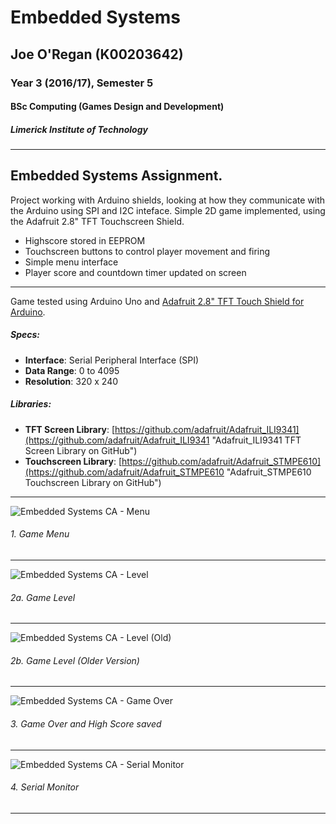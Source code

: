 # Embedded Systems
## Joe O'Regan (K00203642)
### Year 3 (2016/17), Semester 5
#### BSc Computing (Games Design and Development)
##### Limerick Institute of Technology

---

## Embedded Systems Assignment. 

Project working with Arduino shields, looking at how they communicate with the Arduino using SPI and I2C inteface.
Simple 2D game implemented, using the Adafruit 2.8" TFT Touchscreen Shield. 
* Highscore stored in EEPROM
* Touchscreen buttons to control player movement and firing
* Simple menu interface
* Player score and countdown timer updated on screen

---

Game tested using Arduino Uno and [Adafruit 2.8" TFT Touch Shield for Arduino](https://www.adafruit.com/product/1651). 
##### Specs:
* **Interface**: Serial Peripheral Interface (SPI)
* **Data Range**: 0 to 4095
* **Resolution**: 320 x 240
##### Libraries:
* **TFT Screen Library**: [https://github.com/adafruit/Adafruit_ILI9341](https://github.com/adafruit/Adafruit_ILI9341 "Adafruit_ILI9341 TFT Screen Library on GitHub")
* **Touchscreen Library**: [https://github.com/adafruit/Adafruit_STMPE610](https://github.com/adafruit/Adafruit_STMPE610 "Adafruit_STMPE610 Touchscreen Library on GitHub")

---

![Embedded Systems CA - Menu](https://raw.githubusercontent.com/joeaoregan/Yr3-Embedded-Systems-CA/master/Screenshots/1-menu.jpg "1. Game Menu")
###### 1. Game Menu
---
![Embedded Systems CA - Level](https://raw.githubusercontent.com/joeaoregan/Yr3-Embedded-Systems-CA/master/Screenshots/2a-game.jpg "2a. Game Level")
###### 2a. Game Level
---
![Embedded Systems CA - Level (Old)](https://raw.githubusercontent.com/joeaoregan/Yr3-Embedded-Systems-CA/master/Screenshots/2b-gameold.jpg "2b. Game Level (Older Version)")
###### 2b. Game Level (Older Version)
---
![Embedded Systems CA - Game Over](https://raw.githubusercontent.com/joeaoregan/Yr3-Embedded-Systems-CA/master/Screenshots/3-gameover.jpg "3. Game Over & High Score")
###### 3. Game Over and High Score saved
---
![Embedded Systems CA - Serial Monitor](https://raw.githubusercontent.com/joeaoregan/Yr3-Embedded-Systems-CA/master/Screenshots/4-serial-monitor.png "4. Serial Monitor")
###### 4. Serial Monitor
---
